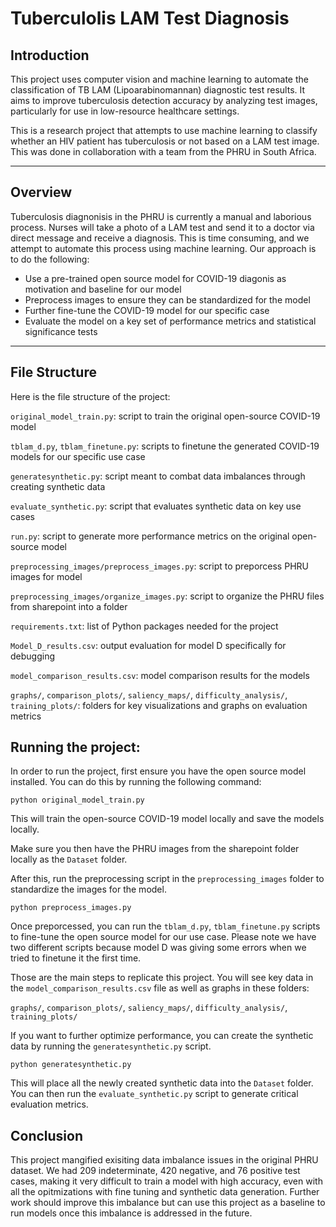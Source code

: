 # Tuberculolis LAM Test Diagnosis


## Introduction 

This project uses computer vision and machine learning to automate the classification of TB LAM (Lipoarabinomannan) diagnostic test results. It aims to improve tuberculosis detection accuracy by analyzing test images, particularly for use in low-resource healthcare settings.


This is a research project that attempts to use machine learning to classify whether an HIV patient has tuberculosis or not based on a LAM test image. This was done in collaboration with a team from the PHRU in South Africa.

---

## Overview

Tuberculosis diagnonisis in the PHRU is currently a manual and laborious process. Nurses will take a photo of a LAM test and send it to a doctor via direct message and receive a diagnosis. This is time consuming, and we attempt to automate this process using machine learning. Our approach is to do the following:

- Use a pre-trained open source model for COVID-19 diagonis as motivation and baseline for our model
- Preprocess images to ensure they can be standardized for the model
- Further fine-tune the COVID-19 model for our specific case 
- Evaluate the model on a key set of performance metrics and statistical significance tests

---

## File Structure

Here is the file structure of the project:

`original_model_train.py`: script to train the original open-source COVID-19 model

`tblam_d.py`, `tblam_finetune.py`: scripts to finetune the generated COVID-19 models for our specific use case

`generatesynthetic.py`: script meant to combat data imbalances through creating synthetic data

`evaluate_synthetic.py`: script that evaluates synthetic data on key use cases

`run.py`: script to generate more performance metrics on the original open-source model

`preprocessing_images/preprocess_images.py`: script to preporcess PHRU images for model

`preprocessing_images/organize_images.py`: script to organize the PHRU files from sharepoint into a folder

`requirements.txt`: list of Python packages needed for the project 

`Model_D_results.csv`: output evaluation for model D specifically for debugging

`model_comparison_results.csv`: model comparison results for the models 

`graphs/`, `comparison_plots/`, `saliency_maps/`, `difficulty_analysis/`, `training_plots/`: folders for key visualizations and graphs on evaluation metrics

## Running the project:

In order to run the project, first ensure you have the open source model installed. You can do this by running the following command:

```
python original_model_train.py
```

This will train the open-source COVID-19 model locally and save the models locally.

Make sure you then have the PHRU images from the sharepoint folder locally as the `Dataset` folder.

After this, run the preprocessing script in the `preprocessing_images` folder to standardize the images for the model.

```
python preprocess_images.py
```

Once preporcessed, you can run the `tblam_d.py`, `tblam_finetune.py` scripts to fine-tune the open source model for our use case. Please note we have two different scripts because model D was giving some errors when we tried to finetune it the first time. 

Those are the main steps to replicate this project. You will see key data in the `model_comparison_results.csv` file as well as graphs in these folders:

`graphs/`, `comparison_plots/`, `saliency_maps/`, `difficulty_analysis/`, `training_plots/`

If you want to further optimize performance, you can create the synthetic data by running the `generatesynthetic.py` script.

```
python generatesynthetic.py
```

This will place all the newly created synthetic data into the `Dataset` folder. You can then run the `evaluate_synthetic.py` script to generate critical evaluation metrics.


## Conclusion

This project mangified exisiting data imbalance issues in the original PHRU dataset. We had 209 indeterminate, 420 negative, and 76 positive test cases, making it very difficult to train a model with high accuracy, even with all the opitmizations with fine tuning and synthetic data generation. Further work should improve this imbalance but can use this project as a baseline to run models once this imbalance is addressed in the future.